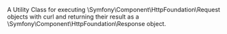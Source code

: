 A Utility Class for executing \Symfony\Component\HttpFoundation\Request objects with curl and returning their result as a \Symfony\Component\HttpFoundation\Response object.
